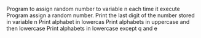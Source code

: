 Program to assign random number to variable n each time it execute
Program assign a random number. Print the last digit of the number stored in variable n
Print alphabet in lowercas
Print alphabets in uppercase and then lowercase
Print alphabets in lowercase except q and e
